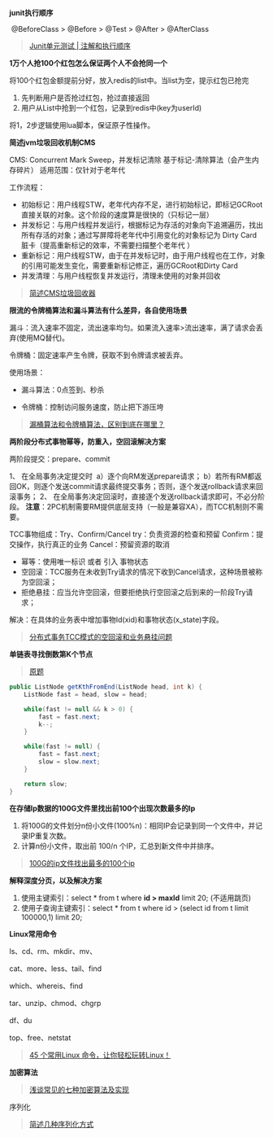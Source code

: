 **junit执行顺序**

​	@BeforeClass > @Before > @Test > @After > @AfterClass

> [ Junit单元测试 | 注解和执行顺序](https://www.jianshu.com/p/27107de9ab77)

**1万个人抢100个红包怎么保证两个人不会抢同一个**

将100个红包金额提前分好，放入redis的list中。当list为空，提示红包已抢完

1. 先判断用户是否抢过红包，抢过直接返回
2. 用户从List中抢到一个红包，记录到redis中(key为userId)

将1，2步逻辑使用lua脚本，保证原子性操作。



**简述jvm垃圾回收机制CMS**

CMS: Concurrent Mark Sweep，并发标记清除
基于标记-清除算法（会产生内存碎片）
适用范围：仅针对于老年代

工作流程：

* 初始标记：用户线程STW，老年代内存不足，进行初始标记，即标记GCRoot直接关联的对象。这个阶段的速度算是很快的（只标记一层）
* 并发标记：与用户线程并发运行，根据标记为存活的对象向下追溯遍历，找出所有存活的对象；通过写屏障将老年代中引用变化的对象标记为 Dirty Card 脏卡（提高重新标记的效率，不需要扫描整个老年代 ）
* 重新标记：用户线程STW，由于在并发标记时，由于用户线程也在工作，对象的引用可能发生变化，需要重新标记修正，遍历GCRoot和Dirty Card
* 并发清理：与用户线程恢复并发运行，清理未使用的对象并回收

> [简述CMS垃圾回收器](https://blog.csdn.net/Swofford/article/details/125358604)



**限流的令牌桶算法和漏斗算法有什么差异，各自使用场景**

漏斗：流入速率不固定，流出速率均匀。如果流入速率>流出速率，满了请求会丢弃(使用MQ替代)。

令牌桶：固定速率产生令牌，获取不到令牌请求被丢弃。

使用场景：

* 漏斗算法：0点签到、秒杀

* 令牌桶：控制访问服务速度，防止把下游压垮

> [漏桶算法和令牌桶算法，区别到底在哪里？](https://xie.infoq.cn/article/4a0acdd12a0f6dd4a53e0472c)

**两阶段分布式事物幂等，防重入，空回滚解决方案**

两阶段提交：prepare、commit

1、 在全局事务决定提交时
​		a）逐个向RM发送prepare请求；
​		b）若所有RM都返回OK，则逐个发送commit请求最终提交事务；否则，逐个发送rollback请求来回滚事务；
2、 在全局事务决定回滚时，直接逐个发送rollback请求即可，不必分阶段。
**注意**：2PC机制需要RM提供底层支持（一般是兼容XA），而TCC机制则不需要。



TCC事物组成：Try、Confirm/Cancel 
try：负责资源的检查和预留
Confirm：提交操作，执行真正的业务
Cancel：预留资源的取消


* 幂等：使用唯一标识 或者 引入 事物状态
* 空回滚：TCC服务在未收到Try请求的情况下收到Cancel请求，这种场景被称为空回滚；
* 拒绝悬挂：应当允许空回滚，但要拒绝执行空回滚之后到来的一阶段Try请求；

解决：在具体的业务表中增加事物Id(xid)和事物状态(x_state)字段。

> [分布式事务TCC模式的空回滚和业务悬挂问题](https://cloud.tencent.com/developer/article/2048776)

**单链表寻找倒数第K个节点**

> [原题](https://leetcode.cn/problems/lian-biao-zhong-dao-shu-di-kge-jie-dian-lcof/)

```java
public ListNode getKthFromEnd(ListNode head, int k) {
    ListNode fast = head, slow = head;

    while(fast != null && k > 0) {
        fast = fast.next;
        k--;
    }

    while(fast != null) {
        fast = fast.next;
        slow = slow.next;
    }

    return slow;
}
```

**在存储Ip数据的100G文件里找出前100个出现次数最多的lp**

1. 将100G的文件划分n份小文件(100%n)：相同IP会记录到同一个文件中，并记录IP重复次数。
2. 计算n份小文件，取出前 100/n 个IP，汇总到新文件中并排序。

> [100G的ip文件找出最多的100个ip](https://cloud.tencent.com/developer/article/1446497)

**解释深度分页，以及解决方案**

1. 使用主键索引：select * from t where **id > maxId** limit 20;  (不适用跳页)
2. 使用子查询主键索引：select * from t where id > (select id from t limit 100000,1) limit 20;

**Linux常用命令**

ls、cd、rm、mkdir、mv、

cat、more、less、tail、find

which、whereis、find

tar、unzip、chmod、chgrp

df、du

top、free、netstat

> [45 个常用Linux 命令，让你轻松玩转Linux！](https://juejin.cn/post/6844903930166509581#heading-0)

**加密算法**

> [浅谈常见的七种加密算法及实现](https://juejin.cn/post/6844903638117122056)

序列化

> [简述几种序列化方式](https://cloud.tencent.com/developer/article/1446854)